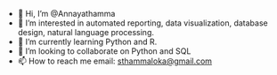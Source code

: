 - 👋 Hi, I’m @Annayathamma
- 👀 I’m interested in automated reporting, data visualization, database design, natural language processing. 
- 🌱 I’m currently learning Python and R.  
- 💞️ I’m looking to collaborate on Python and SQL
- 📫 How to reach me 
     email: sthammaloka@gmail.com

<!---
Annayathamma/Annayathamma is a ✨ special ✨ repository because its `README.md` (this file) appears on your GitHub profile.
You can click the Preview link to take a look at your changes.
--->
